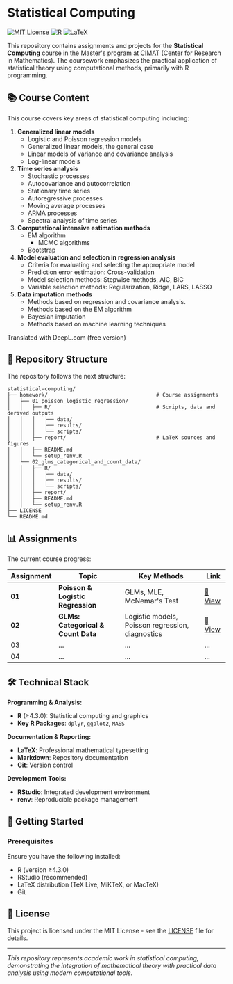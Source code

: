 # Statistical Computing 

[![MIT License](https://img.shields.io/badge/License-MIT-blue.svg)](LICENSE)
[![R](https://img.shields.io/badge/R-276DC3?logo=r&logoColor=white)](https://www.r-project.org/)
[![LaTeX](https://img.shields.io/badge/LaTeX-008080?logo=latex&logoColor=white)](https://www.latex-project.org/)

This repository contains assignments and projects for the **Statistical Computing** course in the Master's program at [CIMAT](https://www.cimat.mx/) (Center for Research in Mathematics). The coursework emphasizes the practical application of statistical theory using computational methods, primarily with R programming.

## 📚 Course Content

This course covers key areas of statistical computing including:

1. **Generalized linear models**
    - Logistic and Poisson regression models
    - Generalized linear models, the general case
    - Linear models of variance and covariance analysis
    - Log-linear models
2. **Time series analysis**
    - Stochastic processes
	- Autocovariance and autocorrelation 
    - Stationary time series
    - Autoregressive processes
    - Moving average processes
    - ARMA processes
    - Spectral analysis of time series
3. **Computational intensive estimation methods** 
     - EM algorithm
	   - MCMC algorithms 
     - Bootstrap 
4. **Model evaluation and selection in regression analysis**
     - Criteria for evaluating and selecting the appropriate model
     - Prediction error estimation: Cross-validation
     - Model selection methods: Stepwise methods, AIC, BIC
	 - Variable selection methods: Regularization, Ridge,
       LARS, LASSO
5. **Data imputation methods**
    - Methods based on regression and covariance analysis.
    - Methods based on the EM algorithm
    - Bayesian imputation
    - Methods based on machine learning techniques

Translated with DeepL.com (free version)

## 📁 Repository Structure

The repository follows the next structure:

```
statistical-computing/
├── homework/                                   # Course assignments
│   ├── 01_poisson_logistic_regression/
│   │   ├── R/                                  # Scripts, data and derived outputs
│   │   │   ├── data/
│   │   │   ├── results/
│   │   │   └── scripts/
│   │   ├── report/                             # LaTeX sources and figures
│   │   ├── README.md                           
│   │   └── setup_renv.R                        
│   └── 02_glms_categorical_and_count_data/
│   │   ├── R/
│   │   │   ├── data/
│   │   │   ├── results/
│   │   │   └── scripts/
│   │   ├── report/
│   │   ├── README.md                           
│   │   └── setup_renv.R                       
├── LICENSE
└── README.md
```

## 📊 Assignments

The current course progress:

| Assignment | Topic | Key Methods | Link |
|------------|-------|-------------|------|
| **01** | **Poisson & Logistic Regression** | GLMs, MLE, McNemar's Test | [📂 View](./homework/01_poisson_logistic_regression/) |
| **02** | **GLMs: Categorical & Count Data** | Logistic models, Poisson regression, diagnostics | [📂 View](./homework/02_glms_categorical_and_count_data/) |
| 03 | ... | ... | ... |
| 04 | ... | ... | ... |

## 🛠 Technical Stack

**Programming & Analysis:**
- **R** (≥4.3.0): Statistical computing and graphics
- **Key R Packages**: `dplyr`, `ggplot2`, `MASS`

**Documentation & Reporting:**
- **LaTeX**: Professional mathematical typesetting
- **Markdown**: Repository documentation
- **Git**: Version control

**Development Tools:**
- **RStudio**: Integrated development environment
- **renv**: Reproducible package management

## 🚀 Getting Started

### Prerequisites

Ensure you have the following installed:
- R (version ≥4.3.0)
- RStudio (recommended)
- LaTeX distribution (TeX Live, MiKTeX, or MacTeX)
- Git

## 📄 License

This project is licensed under the MIT License - see the [LICENSE](LICENSE) file for details.

---

*This repository represents academic work in statistical computing, demonstrating the integration of mathematical theory with practical data analysis using modern computational tools.*
